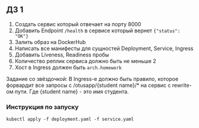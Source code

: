 ## ДЗ 1

1. Создать сервис который отвечает на порту 8000
2. Добавить Endpoint `/health` в сервисе который вернет `{"status": "OK"}`
3. Залить образ на DockerHub
4. Написать все манифесты для сущностей Deployment, Service, Ingress
5. Добавить Liveness, Readiness пробы
6. Количество реплик сервиса должно быть не меньше 2
7. Хост в Ingress должен быть `arch.homework`

Задание со звёздочкой: В Ingress-е должно быть правило, которое форвардит все запросы с /otusapp/{student name}/* на сервис с rewrite-ом пути. Где {student name} - это имя студента.

### Инструкция по запуску

```shell
kubectl apply -f deployment.yaml -f service.yaml
```

